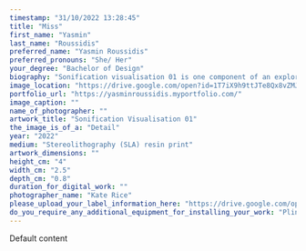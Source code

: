 ```yaml
---
timestamp: "31/10/2022 13:28:45"
title: "Miss"
first_name: "Yasmin"
last_name: "Roussidis"
preferred_name: "Yasmin Roussidis"
preferred_pronouns: "She/ Her"
your_degree: "Bachelor of Design"
biography: "Sonification visualisation 01 is one component of an exploration into how the sonification of biodata may be translated into visual and material form, and how the development of a generative workflow made possible by computer aided design may allow for the rapid prototyping of bespoke pieces of jewellery. The form of these earrings is modelled from a sound wave generated by a physical computing prototype which detects changes in electrical conductivity over the surface of a plant’s leaves and translates this data into sound.  Developed across 2021-22, this piece is symbolic of the undisciplined and inquisitive approach I take to my practice, often interrogating what possibilities arise through design methodologies and technologies."
image_location: "https://drive.google.com/open?id=1T7iX9h9ttJTe8Qx8vZMJLy-cI8Mmlz7z"
portfolio_url: "https://yasminroussidis.myportfolio.com/"
image_caption: ""
name_of_photographer: ""
artwork_title: "Sonification Visualisation 01"
the_image_is_of_a: "Detail"
year: "2022"
medium: "Stereolithography (SLA) resin print"
artwork_dimensions: ""
height_cm: "4"
width_cm: "2.5"
depth_cm: "0.8"
duration_for_digital_work: ""
photographer_name: "Kate Rice"
please_upload_your_label_information_here: "https://drive.google.com/open?id=1PIrpYg065_1fLn2UlL21LVJnLZPxrhm6"
do_you_require_any_additional_equipment_for_installing_your_work: "Plinth (please specify approximate size below), 30 cm x 1m x 30cm. I will also need enough space to install 2-3 a1 posters alongside the other design students near the work"
---
```


Default content